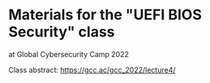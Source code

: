 # Materials for the "UEFI BIOS Security" class

at Global Cybersecurity Camp 2022

Class abstract: https://gcc.ac/gcc_2022/lecture4/
